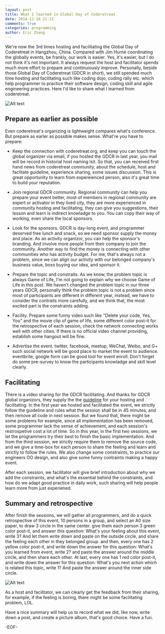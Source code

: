 ```yaml
---
layout: post
title: What I learned in Global Day of Coderetreat
date: 2014-11-16 21:12
comments: true
categories: programming
author: Eric Zhang
---
```


We're now the 3rd times hosting and facilitating the Global Day of Coderetreat in Hangzhou, China. Compared with Jim Hurne coordinating the globally events, be frankly, our work is easier. Yes, it's easier, but I do not think it's not important. It always request the host and facilitator spends much more effort to prepare and continuiously improve. Personally, beside those Global Day of Coderetreat (GDCR in short), we still spended much time hosting and facilitating such like coding dojo, coding rally etc. which help programmer to practice their software design, coding skill and agile engineering practices. Here I'd like to share what I learned from coderetreat.

![Alt text](/images/2014-11-16-what-i-learned-in-coderetreat/coding.png "In Coding")


## Prepare as earlier as possible

Even coderetreat's organizing is lightweight compares what's conference. But prepare as earler as possible makes sense. What're you have to prepare:

- Keep the connection with coderetreat.org, and keep you can touch the global organizer via email, if you hosted the GDCR in last year, you mail will be record in historial host naming lsit. So that, you can received first hand news from coderetreat community, about the schedule, host and faclitate guideline, experience sharing, some issues discussion. This is great opportunity to learn from expereienced person, also it's great time to build your reputation.

- Join regional GDCR community. Regional community can help you prepare your event better, most of members in regional community are expert or activator in they lived city, they are more experienced in community hosting and facilitating, they can give you suggestions, their lesson and learn is indirect knowladge to you. You can copy their way of working, even share the local sponsors.

- Look for the sponsors. GDCR is day-long event, and programmer deserved free lunch and snack, so we need sponsor supply the money and place. As an activity organizor, you can help the sponsor's branding. And involve more people from their company to join the community. Another way to find the money is connecting with other communities who has activity budget. For me, that's always not a problem, since we can align our activity with our belonged company's business value, boss buying our idea, and sponsor it.

- Prepare the topic and constraits. As we know, the problem topic is always Game of Life, I'm not going to explain why we choose Game of Life in this post. We haven't changed the problem topic in our three years GDCR, personally think the problem topic is not a problem since most of participants are different in different year, instead, we have to consider the contraits more carefully, and we think that, the most excited part is the constraints adding.

- Facility. Prepare some funny video such like "Delete your code, Yes, You" and the movie clip of game of life, some different color post-it for the retrospective of each session, check the network connecting works well with other cities. If there is no official video channel providing, establish some hangout will be fine.

- Advertise the event. twitter, facebook, meetup, WeChat, Weibo, and G+ such social network will be good place to market the event to audience. eventbrite, google form can be good tool for event enroll. Don't forget do some pre-survey to know the participants knowladge and skill level clearly.

## Facilitating

There is a video sharing for the GDCR facilitating. And thanks for GDCR global organizors, they supply the the [guideline](http://gdcr.coderetreat.org/hosts/guide.html, "hosting guideline") for your hosting and facilitating. In the first year we hosted and facilitated the event, we strictly follow the guideline and rules what the session shall be in 45 minutes, and then remove all code in next session. But we found that, there might be some problems for example, since all implementation has been removed, some programmer lack the sense of achievement, and each session's restrospetive cost a lot of time. So in this year, in the first two sessions, we let the programmers try their best to finish the basic implementation. And from the third session, we strictly require them to remove the source code, and we give a time-box for each person to share the feeling and learn and strictly to follow the rules. We also change some constraints, to practice our engineers OO design, and also give some funny contraints making a happy event.

After each session, we facilitator will give brief introduction about why we add the constraints, and what's the essential behind the constraints, and how do we adapt good practice in daily work, such sharing will help people learn more from just experiened.

## Summary and retrospective

After finish the sessions, we will gather all programmers, and do a quick retrospective of this event, 10 persons in a group, and select an A0 size paper, to draw 3 circle in the same center. give them each person 3 green color post-it, and answer this question: What's your feeling about this event, write 3? And let them write down and paste on the outside circle, and share the feeling each other in they belonged group. and then, every one has 2 yellow color post-it, and write down the answer for this question: What's you learned from event, write 2? and paste the answer around the middle circle, and then share each other. At last, every one has 1 red color post-it, and write down the answer for this question: What's you next action which is related this topic, write 1? And paste the answer around the inner side circle.

![Alt text](/images/2014-11-16-what-i-learned-in-coderetreat/group-picture.png "Retrospective result")


As a host and facilitator, we can clearly get the feedback from their sharing, for example, if the feeling is boring, there might be some facilitating problem, LOL.

Have a nice summary will help us to record what we did, like now, write down a post, and create a picture album, that's good choice. Have a fun.

-EOF-



